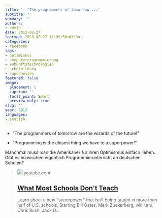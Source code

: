 ```yaml
---
title: '- "The programmers of tomorrow ...'
subtitle: ''
summary: ''
authors:
- admin
date: 2013-02-27
lastmod: 2013-02-27 11:39:50+01:00
categories:
- facebook
tags:
- optimismus
- computerprogrammierung
- zukunftstechnologien
- schulbildung
- superhelden
featured: false
image:
  placement: 1
  caption: ''
  focal_point: Smart
  preview_only: true
slug: ''
year: 2013
languages:
- english
---
```


- "The programmers of tomorrow are the wizards of the future!"

- "Programming is the closest thing we have to a superpower!"

Manchmal muss man die Amerikaner für ihren Optimismus einfach lieben.
Gibt es inzwischen eigentlich Programmierunterricht an deutschen Schulen?
> [![](https://i.ytimg.com/vi/nKIu9yen5nc/hqdefault.jpg)](https://www.youtube.com/watch?feature=player_embedded&v=nKIu9yen5nc)
> youtube.com
> ## [What Most Schools Don't Teach](https://www.youtube.com/watch?feature=player_embedded&v=nKIu9yen5nc)
>
>Learn about a new "superpower" that isn't being taught in more than half of U.S. schools. Starring Bill Gates, Mark Zuckerberg, will.i.am, Chris Bosh, Jack D...